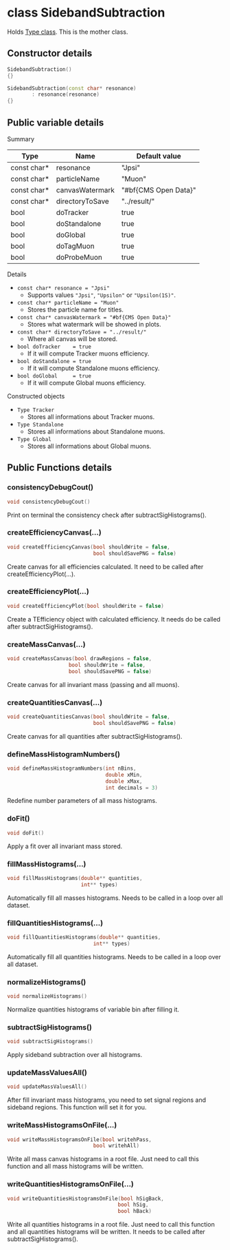 # class SidebandSubtraction

Holds [Type class](Type.md). This is the mother class.

## Constructor details

```cpp
SidebandSubtraction()
{}
```

```cpp
SidebandSubtraction(const char* resonance)
        : resonance(resonance)
{}
```

## Public variable details

Summary

| Type       | Name            | Default value       |
|------------|-----------------|---------------------|
|const char* | resonance       | "Jpsi"              |
|const char* | particleName    | "Muon"              |
|const char* | canvasWatermark | "#bf{CMS Open Data}"|
|const char* | directoryToSave | "../result/"        |
|bool        | doTracker       | true                |
|bool        | doStandalone    | true                |
|bool        | doGlobal        | true                |
|bool        | doTagMuon       | true                |
|bool        | doProbeMuon     | true                |

Details

* `const char* resonance = "Jpsi"`
    * Supports values `"Jpsi"`, `"Upsilon"` or `"Upsilon(1S)"`.
* `const char* particleName = "Muon"`
    * Stores the particle name for titles.
* `const char* canvasWatermark = "#bf{CMS Open Data}"`
    * Stores what watermark will be showed in plots.
* `const char* directoryToSave = "../result/"`
    * Where all canvas will be stored.
* `bool doTracker    = true`
    * If it will compute Tracker muons efficiency.
* `bool doStandalone = true`
    * If it will compute Standalone muons efficiency.
* `bool doGlobal     = true`
    * If it will compute Global muons efficiency.

Constructed objects

* `Type Tracker`
    * Stores all informations about Tracker muons.
* `Type Standalone`
    * Stores all informations about Standalone muons.
* `Type Global`
    * Stores all informations about Global muons.

## Public Functions details

### consistencyDebugCout()

```cpp
void consistencyDebugCout()
```

Print on terminal the consistency check after subtractSigHistograms().

### createEfficiencyCanvas(...)

```cpp
void createEfficiencyCanvas(bool shouldWrite = false,
                            bool shouldSavePNG = false)
```

Create canvas for all efficiencies calculated. It need to be called after createEfficiencyPlot(...).

### createEfficiencyPlot(...)

```cpp
void createEfficiencyPlot(bool shouldWrite = false)
```

Create a TEfficiency object with calculated efficiency. It needs do be called after subtractSigHistograms().

### createMassCanvas(...)

```cpp
void createMassCanvas(bool drawRegions = false,
                    bool shouldWrite = false,
                    bool shouldSavePNG = false)
```

Create canvas for all invariant mass (passing and all muons).

### createQuantitiesCanvas(...)

```cpp
void createQuantitiesCanvas(bool shouldWrite = false,
                            bool shouldSavePNG = false)
```

Create canvas for all quantities after subtractSigHistograms().

### defineMassHistogramNumbers()

```cpp
void defineMassHistogramNumbers(int nBins,
                                double xMin,
                                double xMax,
                                int decimals = 3)
```

Redefine number parameters of all mass histograms.

### doFit()

```cpp
void doFit()
```

Apply a fit over all invariant mass stored.

### fillMassHistograms(...)

```cpp
void fillMassHistograms(double** quantities,
                        int** types)
```

Automatically fill all masses histograms. Needs to be called in a loop over all dataset.

### fillQuantitiesHistograms(...)

```cpp
void fillQuantitiesHistograms(double** quantities,
                            int** types)
```

Automatically fill all quantities histograms. Needs to be called in a loop over all dataset.

### normalizeHistograms()

```cpp
void normalizeHistograms()
```

Normalize quantities histograms of variable bin after filling it.

### subtractSigHistograms()

```cpp
void subtractSigHistograms()
```

Apply sideband subtraction over all histograms.

### updateMassValuesAll()

```cpp
void updateMassValuesAll()
```

After fill invariant mass histograms, you need to set signal regions and sideband regions. This function will set it for you.

### writeMassHistogramsOnFile(...)

```cpp
void writeMassHistogramsOnFile(bool writehPass,
                            bool writehAll)
```

Write all mass canvas histograms in a root file. Just need to call this function and all mass histograms will be written.

### writeQuantitiesHistogramsOnFile(...)

```cpp
void writeQuantitiesHistogramsOnFile(bool hSigBack,
                                    bool hSig,
                                    bool hBack)
```

Write all quantities histograms in a root file. Just need to call this function and all quantities histograms will be written. It needs to be called after subtractSigHistograms().
